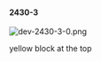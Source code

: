 #### 2430-3
![dev-2430-3-0.png](https://github.com/lil-lab/nlvr/raw/master/nlvr/dev/images/3/dev-2430-3-0.png "dev-2430-3-0.png")

yellow block at the top